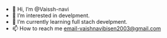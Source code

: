 - 👋 Hi, I’m @Vaissh-navi
- 👀 I’m interested in develpment.
- 🌱 I’m currently learning full stach develpment.
- 📫 How to reach me email-vaishnavibisen2003@gmail.com
